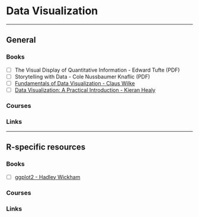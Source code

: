 # Data Visualization

---

## General

### Books
- [ ] The Visual Display of Quantitative Information - Edward Tufte (PDF)
- [ ] Storytelling with Data - Cole Nussbaumer Knaflic (PDF)
- [ ] [Fundamentals of Data Visualization - Claus Wilke](https://clauswilke.com/dataviz/)
- [ ] [Data Visualization: A Practical Introduction - Kieran Healy](https://socviz.co/)

### Courses

### Links

---

## R-specific resources

### Books
- [ ] [ggplot2 - Hadley Wickham](https://ggplot2-book.org/index.html)

### Courses

### Links
